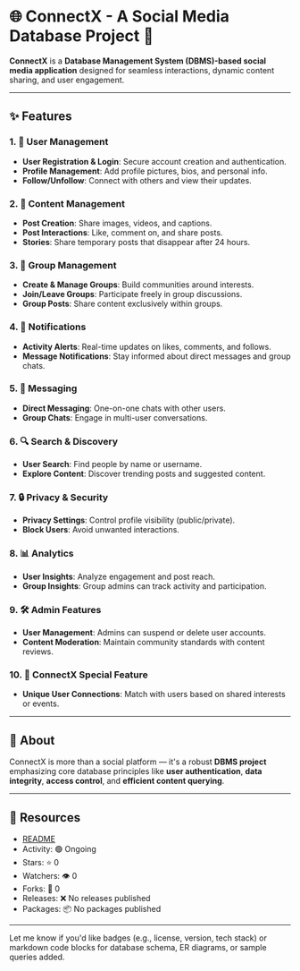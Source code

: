 
# 🌐 ConnectX - A Social Media Database Project 📱

**ConnectX** is a **Database Management System (DBMS)-based social media application** designed for seamless interactions, dynamic content sharing, and user engagement.

---

## ✨ Features

### 1. 👤 User Management

* **User Registration & Login**: Secure account creation and authentication.
* **Profile Management**: Add profile pictures, bios, and personal info.
* **Follow/Unfollow**: Connect with others and view their updates.

### 2. 📸 Content Management

* **Post Creation**: Share images, videos, and captions.
* **Post Interactions**: Like, comment on, and share posts.
* **Stories**: Share temporary posts that disappear after 24 hours.

### 3. 👥 Group Management

* **Create & Manage Groups**: Build communities around interests.
* **Join/Leave Groups**: Participate freely in group discussions.
* **Group Posts**: Share content exclusively within groups.

### 4. 🔔 Notifications

* **Activity Alerts**: Real-time updates on likes, comments, and follows.
* **Message Notifications**: Stay informed about direct messages and group chats.

### 5. 💬 Messaging

* **Direct Messaging**: One-on-one chats with other users.
* **Group Chats**: Engage in multi-user conversations.

### 6. 🔍 Search & Discovery

* **User Search**: Find people by name or username.
* **Explore Content**: Discover trending posts and suggested content.

### 7. 🔒 Privacy & Security

* **Privacy Settings**: Control profile visibility (public/private).
* **Block Users**: Avoid unwanted interactions.

### 8. 📊 Analytics

* **User Insights**: Analyze engagement and post reach.
* **Group Insights**: Group admins can track activity and participation.

### 9. 🛠️ Admin Features

* **User Management**: Admins can suspend or delete user accounts.
* **Content Moderation**: Maintain community standards with content reviews.

### 10. 🔗 ConnectX Special Feature

* **Unique User Connections**: Match with users based on shared interests or events.

---

## 📌 About

ConnectX is more than a social platform — it's a robust **DBMS project** emphasizing core database principles like **user authentication**, **data integrity**, **access control**, and **efficient content querying**.

---

## 📁 Resources

* [README](#)
* Activity: 🟢 Ongoing
* Stars: ⭐ 0
* Watchers: 👁️ 0
* Forks: 🍴 0
* Releases: ❌ No releases published
* Packages: 📦 No packages published

---

Let me know if you'd like badges (e.g., license, version, tech stack) or markdown code blocks for database schema, ER diagrams, or sample queries added.

